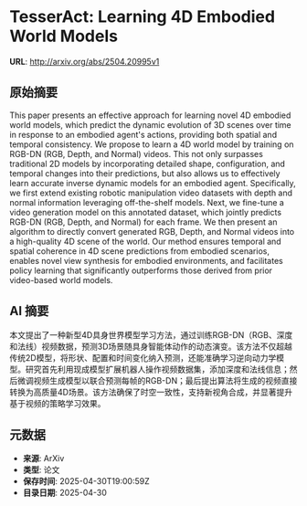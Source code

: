 # TesserAct: Learning 4D Embodied World Models

**URL**: http://arxiv.org/abs/2504.20995v1

## 原始摘要

This paper presents an effective approach for learning novel 4D embodied
world models, which predict the dynamic evolution of 3D scenes over time in
response to an embodied agent's actions, providing both spatial and temporal
consistency. We propose to learn a 4D world model by training on RGB-DN (RGB,
Depth, and Normal) videos. This not only surpasses traditional 2D models by
incorporating detailed shape, configuration, and temporal changes into their
predictions, but also allows us to effectively learn accurate inverse dynamic
models for an embodied agent. Specifically, we first extend existing robotic
manipulation video datasets with depth and normal information leveraging
off-the-shelf models. Next, we fine-tune a video generation model on this
annotated dataset, which jointly predicts RGB-DN (RGB, Depth, and Normal) for
each frame. We then present an algorithm to directly convert generated RGB,
Depth, and Normal videos into a high-quality 4D scene of the world. Our method
ensures temporal and spatial coherence in 4D scene predictions from embodied
scenarios, enables novel view synthesis for embodied environments, and
facilitates policy learning that significantly outperforms those derived from
prior video-based world models.


## AI 摘要

本文提出了一种新型4D具身世界模型学习方法，通过训练RGB-DN（RGB、深度和法线）视频数据，预测3D场景随具身智能体动作的动态演变。该方法不仅超越传统2D模型，将形状、配置和时间变化纳入预测，还能准确学习逆向动力学模型。研究首先利用现成模型扩展机器人操作视频数据集，添加深度和法线信息；然后微调视频生成模型以联合预测每帧的RGB-DN；最后提出算法将生成的视频直接转换为高质量4D场景。该方法确保了时空一致性，支持新视角合成，并显著提升基于视频的策略学习效果。

## 元数据

- **来源**: ArXiv
- **类型**: 论文
- **保存时间**: 2025-04-30T19:00:59Z
- **目录日期**: 2025-04-30
